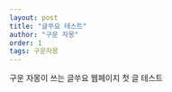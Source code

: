 ```yaml
---
layout: post
title: "글쑤요 테스트"
author: "구운 자몽"
order: 1
tags: 구운자몽
---
```


구운 자몽이 쓰는 글쑤요 웹페이지 첫 글 테스트
